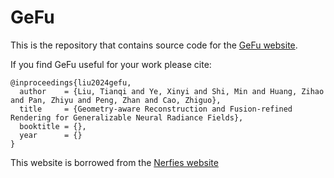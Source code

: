 # GeFu

This is the repository that contains source code for the [GeFu website](https://gefucvpr24.github.io).

If you find GeFu useful for your work please cite:
```
@inproceedings{liu2024gefu,
  author    = {Liu, Tianqi and Ye, Xinyi and Shi, Min and Huang, Zihao and Pan, Zhiyu and Peng, Zhan and Cao, Zhiguo},
  title     = {Geometry-aware Reconstruction and Fusion-refined Rendering for Generalizable Neural Radiance Fields},
  booktitle = {},
  year      = {}
}
```
This website is borrowed from the [Nerfies website](https://nerfies.github.io) 
